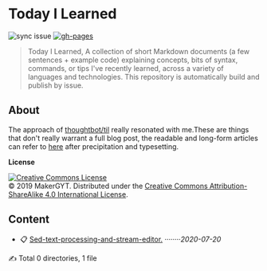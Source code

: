 # Today I Learned
![sync issue](https://github.com/MakerGYT/til/workflows/sync%20issue/badge.svg)
[![gh-pages](https://badgen.net/github/status/makergyt/til/master)](https://til.makergyt.com)
> Today I Learned, A collection of short Markdown documents (a few sentences + example code) explaining concepts, bits of syntax, commands, or tips I've recently learned, across a variety of languages and technologies. This repository is automatically build and publish by issue.

## About
The approach of [thoughtbot/til](https://github.com/thoughtbot/til) really resonated with me.These are things that don't really warrant a full blog post, the readable and long-form articles can refer to [here](https://blog.makergyt.com) after precipitation and typesetting. 

**License**

<a rel="license" href="https://creativecommons.org/licenses/by-sa/4.0/"><img alt="Creative Commons License" style="border-width:0" src="https://licensebuttons.net/l/by-sa/4.0/88x31.png" /></a><br />
© 2019 MakerGYT. Distributed under the [Creative Commons Attribution-ShareAlike 4.0 International License](https://creativecommons.org/licenses/by-sa/4.0/).

## Content

- 📋 [Sed-text-processing-and-stream-editor.](https://makergyt.github.io/til/Sed-text-processing-and-stream-editor.2020-07-20)  ········*2020-07-20*

✍ Total 0 directories, 1 file
